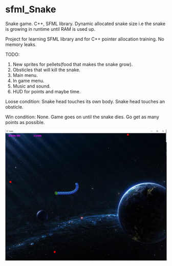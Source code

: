 # sfml_Snake
Snake game. C++, SFML library.
Dynamic allocated snake size i.e the snake is growing in runtime until RAM is used up.

Project for learning SFML library and for C++ pointer allocation training. No memory leaks.

TODO:
1. New sprites for pellets(food that makes the snake grow).
2. Obsticles that will kill the snake.
3. Main menu.
4. In game menu.
5. Music and sound.
6. HUD for points and maybe time.

Loose condition:
Snake head touches its own body.
Snake head touches an obsticle.

Win condition:
None. Game goes on until the snake dies.
Go get as many points as possible.

![alt text](https://github.com/Wakatochi/sfml_Snake/blob/main/screenshots/snake.jpg)
